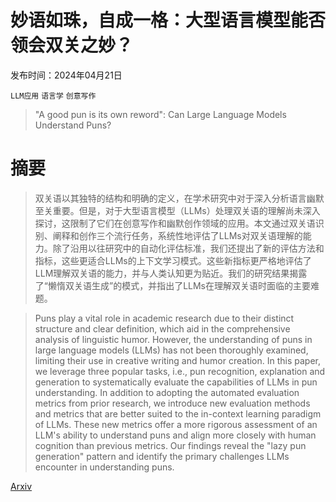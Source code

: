 # 妙语如珠，自成一格：大型语言模型能否领会双关之妙？

发布时间：2024年04月21日

`LLM应用` `语言学` `创意写作`

> "A good pun is its own reword": Can Large Language Models Understand Puns?

# 摘要

> 双关语以其独特的结构和明确的定义，在学术研究中对于深入分析语言幽默至关重要。但是，对于大型语言模型（LLMs）处理双关语的理解尚未深入探讨，这限制了它们在创意写作和幽默创作领域的应用。本文通过双关语识别、阐释和创作三个流行任务，系统性地评估了LLMs对双关语理解的能力。除了沿用以往研究中的自动化评估标准，我们还提出了新的评估方法和指标，这些更适合LLMs的上下文学习模式。这些新指标更严格地评估了LLM理解双关语的能力，并与人类认知更为贴近。我们的研究结果揭露了“懒惰双关语生成”的模式，并指出了LLMs在理解双关语时面临的主要难题。

> Puns play a vital role in academic research due to their distinct structure and clear definition, which aid in the comprehensive analysis of linguistic humor. However, the understanding of puns in large language models (LLMs) has not been thoroughly examined, limiting their use in creative writing and humor creation. In this paper, we leverage three popular tasks, i.e., pun recognition, explanation and generation to systematically evaluate the capabilities of LLMs in pun understanding. In addition to adopting the automated evaluation metrics from prior research, we introduce new evaluation methods and metrics that are better suited to the in-context learning paradigm of LLMs. These new metrics offer a more rigorous assessment of an LLM's ability to understand puns and align more closely with human cognition than previous metrics. Our findings reveal the "lazy pun generation" pattern and identify the primary challenges LLMs encounter in understanding puns.

[Arxiv](https://arxiv.org/abs/2404.13599)